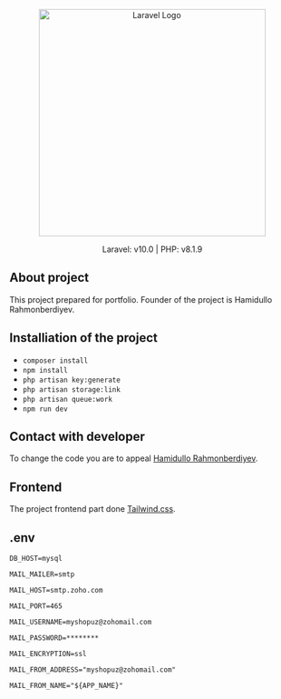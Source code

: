 <p align="center"><a href="https://laravel.com" target="_blank"><img src="[https://raw.githubusercontent.com/laravel/art/master/logo-lockup/5%20SVG/2%20CMYK/1%20Full%20Color/laravel-logolockup-cmyk-red.svg](https://www.php.net/images/logos/php-logo-white.svg)" width="400" alt="Laravel Logo"></a></p>

<p align="center">
Laravel: v10.0 |
PHP: v8.1.9
</p>

## About project

This project prepared for portfolio. Founder of the project is Hamidullo Rahmonberdiyev.

## Installiation of the project

- ``` composer install ```
- ``` npm install ```
- ``` php artisan key:generate ```
- ``` php artisan storage:link ```
- ``` php artisan queue:work ```
- ``` npm run dev ```


## Contact with developer

To change the code you are to appeal [Hamidullo Rahmonberdiyev](https://t.me/hamidullo_rahmonberdiyev).

## Frontend

The project frontend part done  [Tailwind.css](https://tailwindcomponents.com/).

## .env

``` 
DB_HOST=mysql 
```
```
MAIL_MAILER=smtp
```
```
MAIL_HOST=smtp.zoho.com
```
```
MAIL_PORT=465
```
```
MAIL_USERNAME=myshopuz@zohomail.com
```
```
MAIL_PASSWORD=********
```
```
MAIL_ENCRYPTION=ssl
```
```
MAIL_FROM_ADDRESS="myshopuz@zohomail.com"
```
```
MAIL_FROM_NAME="${APP_NAME}"
```

